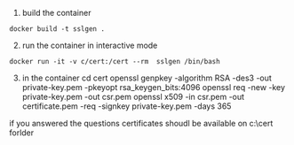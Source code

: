 1. build the container 
```
docker build -t sslgen .
```

2. run the container in interactive mode
```
docker run -it -v c/cert:/cert --rm  sslgen /bin/bash
```

3. in the container 
cd cert
openssl genpkey -algorithm RSA -des3 -out private-key.pem -pkeyopt rsa_keygen_bits:4096
openssl req -new -key private-key.pem -out csr.pem
openssl x509 -in csr.pem -out certificate.pem -req -signkey private-key.pem -days 365

if you answered the questions certificates shoudl be available on c:\cert forlder
